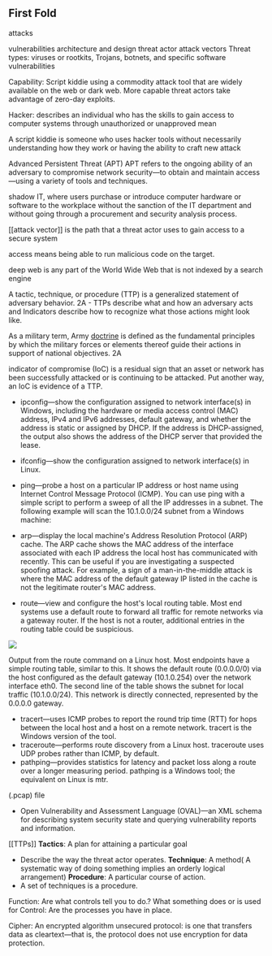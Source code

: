 ## First Fold
attacks

	
	
vulnerabilities
architecture and design
threat actor
attack vectors
Threat types:   viruses or rootkits, Trojans, botnets, and specific software vulnerabilities

Capability:  Script kiddie using a commodity attack tool that are widely available on the web or dark web.  More capable threat actors take advantage of zero-day exploits.

Hacker: describes an individual who has the skills to gain access to computer systems through unauthorized or unapproved mean

A script kiddie is someone who uses hacker tools without necessarily understanding how they work or having the ability to craft new attack

Advanced Persistent Threat (APT) APT refers to the ongoing ability of an adversary to compromise network security—to obtain and maintain access—using a variety of tools and techniques.

 shadow IT, where users purchase or introduce computer hardware or software to the workplace without the sanction of the IT department and without going through a procurement and security analysis process.
 
  [[attack vector]] is the path that a threat actor uses to gain access to a secure system
  
  access means being able to run malicious code on the target.
  
  deep web is any part of the World Wide Web that is not indexed by a search engine
  
  A tactic, technique, or procedure (TTP) is a generalized statement of adversary behavior. 2A
  	- TTPs describe what and how an adversary acts and Indicators describe how to recognize what those actions might look like.
  
  As a military term, Army [doctrine](http://armypubs.army.mil/doctrine/DR_pubs/dr_a/pdf/adrp1_02.pdf) is defined as the fundamental principles by which the military forces or elements thereof guide their actions in support of national objectives. 2A
  
  indicator of compromise (IoC) is a residual sign that an asset or network has been successfully attacked or is continuing to be attacked. Put another way, an IoC is evidence of a TTP.

-   ipconfig—show the configuration assigned to network interface(s) in Windows, including the hardware or media access control (MAC) address, IPv4 and IPv6 addresses, default gateway, and whether the address is static or assigned by DHCP. If the address is DHCP-assigned, the output also shows the address of the DHCP server that provided the lease.
-   ifconfig—show the configuration assigned to network interface(s) in Linux.
-   ping—probe a host on a particular IP address or host name using Internet Control Message Protocol (ICMP). You can use ping with a simple script to perform a sweep of all the IP addresses in a subnet. The following example will scan the 10.1.0.0/24 subnet from a Windows machine:
-   arp—display the local machine's Address Resolution Protocol (ARP) cache. The ARP cache shows the MAC address of the interface associated with each IP address the local host has communicated with recently. This can be useful if you are investigating a suspected spoofing attack. For example, a sign of a man-in-the-middle attack is where the MAC address of the default gateway IP listed in the cache is not the legitimate router's MAC address.

  -   route—view and configure the host's local routing table. Most end systems use a default route to forward all traffic for remote networks via a gateway router. If the host is not a router, additional entries in the routing table could be suspicious.

![](https://s3.amazonaws.com/wmx-api-production/courses/5731/images/8872-1599771794749.png)

Output from the route command on a Linux host. Most endpoints have a simple routing table, similar to this. It shows the default route (0.0.0.0/0) via the host configured as the default gateway (10.1.0.254) over the network interface eth0. The second line of the table shows the subnet for local traffic (10.1.0.0/24). This network is directly connected, represented by the 0.0.0.0 gateway.

-   tracert—uses ICMP probes to report the round trip time (RTT) for hops between the local host and a host on a remote network. tracert is the Windows version of the tool.
-   traceroute—performs route discovery from a Linux host. traceroute uses UDP probes rather than ICMP, by default.
-   pathping—provides statistics for latency and packet loss along a route over a longer measuring period. pathping is a Windows tool; the equivalent on Linux is mtr.

(.pcap) file


-   Open Vulnerability and Assessment Language (OVAL)—an XML schema for describing system security state and querying vulnerability reports and information.

[[TTPs]]
**Tactics**:  A plan for attaining a particular goal
- Describe the way the threat actor operates.
**Technique**: A method( A systematic way of doing something implies an orderly logical arrangement)
**Procedure**:  A particular course of action.
- A set of techniques is a procedure.

 Function: Are what controls tell you to do.?
	What something does or is used for
  Control:  Are the processes you have in place.

Cipher: An encrypted algorithm
unsecured protocol: is one that transfers data as cleartext—that is, the protocol does not use encryption for data protection.




